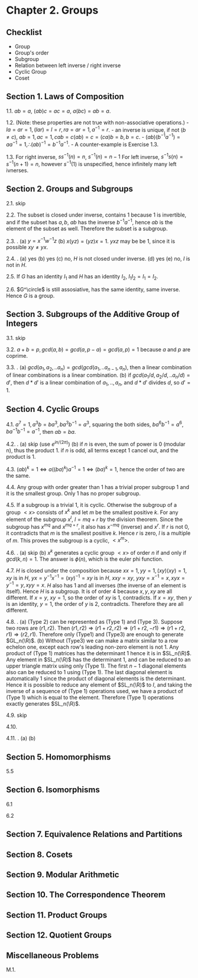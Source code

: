 # Chapter 2. Groups

## Checklist
- Group
- Group's order
- Subgroup
- Relation between left inverse / right inverse
- Cyclic Group
- Coset


## Section 1. Laws of Composition

1.1. $ab=a$, $(ab)c=ac=a$, $a(bc)=ab=a$.

1.2. (Note: these properties are not true with non-associative operations.)
    - $la=ar=1, (lar)=l=r, ra=ar=1, a^{-1}=r$.
    - an inverse is unique, if not ($b\ne c$), $ab=1, ac=1, cab=c(ab)=c=(ca)b=b, b=c$.
    - $(ab)(b^{-1}a^{-1})=aa^{-1}=1, \therefore (ab)^{-1}=b^{-1}a^{-1}$.
    - A counter-example is Exercise 1.3.

1.3. For right inverse, $ss^{-1}(n)=n$, $s^{-1}(n)=n-1$ For left inverse, $s^{-1}s(n) = s^{-1}(n+1)=n$, however $s^{-1}(1)$ is unspecified, hence infinitely many left ivnerses.


## Section 2. Groups and Subgroups

2.1. skip

2.2. The subset is closed under inverse, contains 1 because 1 is invertible, and if the subset has $a, b$, $ab$ has the inverse $b^{-1}a^{-1}$, hence $ab$ is the element of the subset as well. Therefore the subset is a subgroup.

2.3. .
    (a) $y=x^{-1}w^{-1}z$
    (b) $x(yz)=(yz)x=1$. $yxz$ may be be $1$, since it is possible $xy\ne yx$.

2.4. .
    (a) yes
    (b) yes
    (c) no, $H$ is not closed under inverse.
    (d) yes
    (e) no, $I$ is not in $H$.

2.5. If $G$ has an identity $I_1$ and $H$ has an identity $I_2$, $I_1 I_2 = I_1 = I_2$.

2.6. $G^\circle$ is still assosiative, has the same identity, same inverse. Hence $G$ is a group.


## Section 3. Subgroups of the Additive Group of Integers

3.1. skip

3.2. $a+b=p, gcd(a,b)=gcd(a,p-a)=gcd(a,p)=1$ because $a$ and $p$ are coprime.

3.3. .
    (a) $gcd(a_1,a_2,..a_n)=gcd(gcd(a_1,..a_{n-1}, a_n)$, then a linear combination of linear combinations is a linear combination.
    (b) if $gcd(a_1/d, a_2/d, .. a_n/d) = d'$, then $d*d'$ is a linear combination of $a_1, .., a_n$, and $d*d'$ divides $d$, so $d'=1$.


## Section 4. Cyclic Groups

4.1. $a^7=1, a^3b = ba^3, ba^3b^{-1}=a^3$, squaring the both sides, $ba^6b^{-1}=a^6, ba^{-1}b^{-1}=a^{-1}$, then $ab=ba$.

4.2. .
    (a) skip (use $e^{in/(2\pi)}$)
    (b) if $n$ is even, the sum of power is 0 (modular n), thus the product $1$.  if $n$ is odd, all terms except $1$ cancel out, and the product is $1$.

4.3. $(ab)^k=1 \iff a((ba)^k)a^{-1}=1 \iff (ba)^k=1$, hence the order of two are the same.

4.4. Any group with order greater than 1 has a trivial proper subgroup ${1}$ and it is the smallest group. Only ${1}$ has no proper subgroup.

4.5. If a subgroup is a trivial ${1}$, it is cyclic. Otherwise the subgroup of a group $<x>$ consists of $x^k$ and let $m$ be the smallest positive $k$. For any element of the subgroup $x^l$, $l=mq+r$ by the division theorem. Since the subgroup has $x^{mq}$ and $x^{mq+r}$, it also has $x^{-mq}$ (inverse) and $x^r$. If $r$ is not $0$, it contradicts that $m$ is the smallest positive $k$. Hence $r$ is zero, $l$ is a multiple of $m$. This proves the subgroup is a cyclic, $<x^m>$.

4.6. .
    (a) skip
    (b) $x^k$ generates a cyclic group $<x>$ of order $n$ if and only if $gcd(k,n)=1$. The answer is $\phi(n)$, which is the euler phi function.

4.7. $H$ is closed under the composition because $xx=1, yy=1, (xy)(xy)=1$, $xy$ is in $H$, $yx=y^{-1} x^{-1} = (xy)^{-1} = xy$ is in $H$, $xxy=xy$, $yxy=x^{-1}=x, xyx=y^{-1}=y, xyy=x$. $H$ also has $1$ and all inverses (the inverse of an element is itself). Hence $H$ is a subgroup. It is of order $4$ because $x, y, xy$ are all different. If $x=y$, $xy=1$, so the order of $xy$ is $1$, contradicts. If $x=xy$, then $y$ is an identity, $y=1$, the order of $y$ is $2$, contradicts. Therefore they are all different.

4.8. .
    (a) (Type 2) can be represented as (Type 1) and (Type 3). Suppose two rows are $(r1,r2)$. Then $(r1,r2)\Rightarrow (r1+r2,r2)\Rightarrow (r1+r2,-r1)\Rightarrow (r1+r2,r1)\Rightarrow (r2,r1)$. Therefore only (Type1) and (Type3) are enough to generate $GL_n(\R)$.
    (b) Without (Type3) we can make a matrix similar to a row echelon one, except each row's leading non-zero element is not 1. Any product of (Type 1) matrices has the determinant $1$ hence it is in $SL_n(\R)$. Any element in $SL_n(\R)$ has the determinant $1$, and can be reduced to an upper triangle matrix using only (Type 1). The first $n-1$ diagonal elements also can be reduced to 1 using (Type 1). The last diagonal element is automatically $1$ since the product of diagonal elements is the determinant. Hence it is possible to reduce any element of $SL_n(\R)$ to $I$, and taking the inverse of a sequence of (Type 1) operations used, we have a product of (Type 1) which is equal to the element. Therefore (Type 1) operations exactly generates $SL_n(\R)$.

4.9. skip

4.10.

4.11. .
    (a)
    (b)



## Section 5. Homomorphisms

5.5

## Section 6. Isomorphisms

6.1


6.2

## Section 7. Equivalence Relations and Partitions


## Section 8. Cosets

## Section 9. Modular Arithmetic


## Section 10. The Correspondence Theorem

## Section 11. Product Groups

## Section 12. Quotient Groups

## Miscellaneous Problems

M.1.
